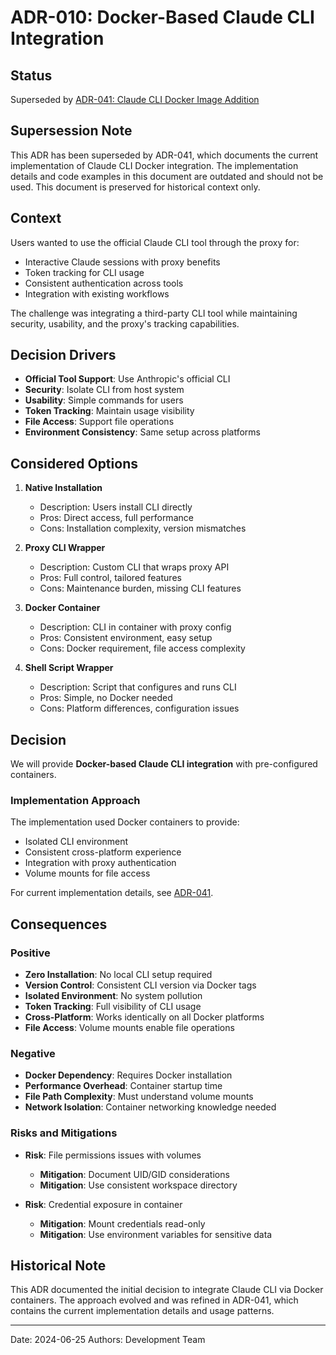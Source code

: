 # ADR-010: Docker-Based Claude CLI Integration

## Status

Superseded by [ADR-041: Claude CLI Docker Image Addition](./adr-041-claude-cli-docker-image.md)

## Supersession Note

This ADR has been superseded by ADR-041, which documents the current implementation of Claude CLI Docker integration. The implementation details and code examples in this document are outdated and should not be used. This document is preserved for historical context only.

## Context

Users wanted to use the official Claude CLI tool through the proxy for:

- Interactive Claude sessions with proxy benefits
- Token tracking for CLI usage
- Consistent authentication across tools
- Integration with existing workflows

The challenge was integrating a third-party CLI tool while maintaining security, usability, and the proxy's tracking capabilities.

## Decision Drivers

- **Official Tool Support**: Use Anthropic's official CLI
- **Security**: Isolate CLI from host system
- **Usability**: Simple commands for users
- **Token Tracking**: Maintain usage visibility
- **File Access**: Support file operations
- **Environment Consistency**: Same setup across platforms

## Considered Options

1. **Native Installation**
   - Description: Users install CLI directly
   - Pros: Direct access, full performance
   - Cons: Installation complexity, version mismatches

2. **Proxy CLI Wrapper**
   - Description: Custom CLI that wraps proxy API
   - Pros: Full control, tailored features
   - Cons: Maintenance burden, missing CLI features

3. **Docker Container**
   - Description: CLI in container with proxy config
   - Pros: Consistent environment, easy setup
   - Cons: Docker requirement, file access complexity

4. **Shell Script Wrapper**
   - Description: Script that configures and runs CLI
   - Pros: Simple, no Docker needed
   - Cons: Platform differences, configuration issues

## Decision

We will provide **Docker-based Claude CLI integration** with pre-configured containers.

### Implementation Approach

The implementation used Docker containers to provide:

- Isolated CLI environment
- Consistent cross-platform experience
- Integration with proxy authentication
- Volume mounts for file access

For current implementation details, see [ADR-041](./adr-041-claude-cli-docker-image.md).

## Consequences

### Positive

- **Zero Installation**: No local CLI setup required
- **Version Control**: Consistent CLI version via Docker tags
- **Isolated Environment**: No system pollution
- **Token Tracking**: Full visibility of CLI usage
- **Cross-Platform**: Works identically on all Docker platforms
- **File Access**: Volume mounts enable file operations

### Negative

- **Docker Dependency**: Requires Docker installation
- **Performance Overhead**: Container startup time
- **File Path Complexity**: Must understand volume mounts
- **Network Isolation**: Container networking knowledge needed

### Risks and Mitigations

- **Risk**: File permissions issues with volumes
  - **Mitigation**: Document UID/GID considerations
  - **Mitigation**: Use consistent workspace directory

- **Risk**: Credential exposure in container
  - **Mitigation**: Mount credentials read-only
  - **Mitigation**: Use environment variables for sensitive data

## Historical Note

This ADR documented the initial decision to integrate Claude CLI via Docker containers. The approach evolved and was refined in ADR-041, which contains the current implementation details and usage patterns.

---

Date: 2024-06-25
Authors: Development Team
